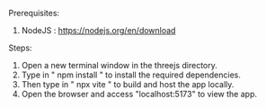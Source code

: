 Prerequisites:
  1. NodeJS : https://nodejs.org/en/download

Steps:
  1. Open a new terminal window in the threejs directory.
  2. Type in " npm install " to install the required dependencies.
  3. Then type in " npx vite " to build and host the app locally.
  4. Open the browser and access "localhost:5173" to view the app.
